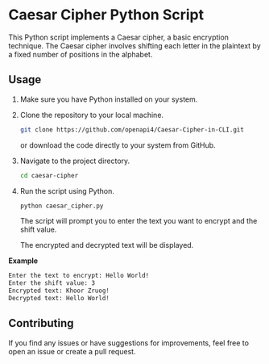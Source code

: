 # Caesar Cipher Python Script

This Python script implements a Caesar cipher, a basic encryption technique. The Caesar cipher involves shifting each letter in the plaintext by a fixed number of positions in the alphabet.

## Usage

1. Make sure you have Python installed on your system.

2. Clone the repository to your local machine.

   ```bash
   git clone https://github.com/openapi4/Caesar-Cipher-in-CLI.git
   ```
   or download the code directly to your system from GitHub.


3. Navigate to the project directory.

   ```bash
   cd caesar-cipher
   ```
4. Run the script using Python.
   
   ```bash
   python caesar_cipher.py
   ```
   The script will prompt you to enter the text you want to encrypt and the shift value.

   The encrypted and decrypted text will be displayed.

**Example**
   ```bash
   Enter the text to encrypt: Hello World!
   Enter the shift value: 3
   Encrypted text: Khoor Zruog!
   Decrypted text: Hello World!
   ```

## Contributing
If you find any issues or have suggestions for improvements, feel free to open an issue or create a pull request.